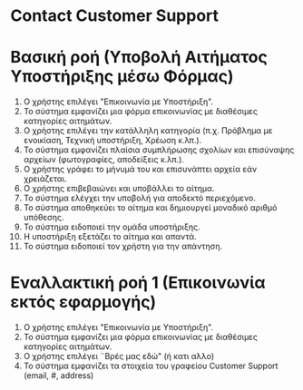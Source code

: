 # Contact Customer Support

# Βασική ροή  (Υποβολή Αιτήματος Υποστήριξης μέσω Φόρμας)
1.  Ο χρήστης επιλέγει "Επικοινωνία με Υποστήριξη".
2.  Το σύστημα εμφανίζει μια φόρμα επικοινωνίας με διαθέσιμες κατηγορίες αιτημάτων.
3.  Ο χρήστης επιλέγει την κατάλληλη κατηγορία (π.χ. Πρόβλημα με ενοικίαση, Τεχνική υποστήριξη, Χρέωση κ.λπ.).
4.  Το σύστημα εμφανίζει πλαίσια συμπλήρωσης σχολίων και επισύναψης αρχείων (φωτογραφίες, αποδείξεις κ.λπ.).
5.  Ο χρήστης γράφει το μήνυμά του και επισυνάπτει αρχεία εάν χρειάζεται.
6.  Ο χρήστης επιβεβαιώνει και υποβάλλει το αίτημα.
7.  Το σύστημα ελέγχει την υποβολή για αποδεκτό περιεχόμενο.
8.  Το σύστημα αποθηκεύει το αίτημα και δημιουργεί μοναδικό αριθμό υπόθεσης.
9.  Το σύστημα ειδοποιεί την ομάδα υποστήριξης.
10. Η υποστήριξη εξετάζει το αίτημα και απαντά.
11. Το σύστημα ειδοποιεί τον χρήστη για την απάντηση.

# Εναλλακτική ροή 1 (Επικοινωνία εκτός εφαρμογής)
1.  Ο χρήστης επιλέγει "Επικοινωνία με Υποστήριξη".
2.  Το σύστημα εμφανίζει μια φόρμα επικοινωνίας με διαθέσιμες κατηγορίες αιτημάτων.
3.  Ο χρήστης επιλέγει ¨Βρές μας εδώ" (ή κατι αλλο)
4.  Το σύστημα εμφανίζει τα στοιχεία του γραφείου Customer Support (email, #, address)

